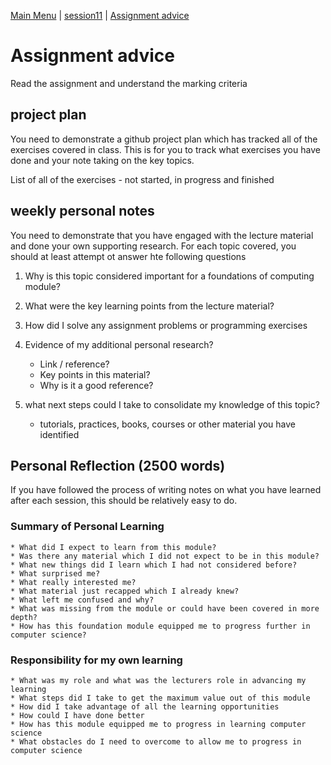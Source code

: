 [Main Menu](../../../sessions/README.md) | [session11](../../session11/) | [Assignment advice](../docs/assignmentAdvice.md)

# Assignment advice

Read the assignment and understand the marking criteria

## project plan
You need to demonstrate a github project plan which has tracked all of the exercises covered in class. 
This is for you to track what exercises you have done and your note taking on the key topics.

List of all of the exercises - not started, in progress and finished

## weekly personal notes
You need to demonstrate that you have engaged with the lecture material and done your own supporting research.
For each topic covered, you should at least attempt ot answer hte following questions

1. Why is this topic considered important for a foundations of computing module?
2. What were the key learning points from the lecture material?
3. How did I solve any assignment problems or programming exercises
3. Evidence of my additional personal research?

    * Link / reference?
    * Key points in this material?
    * Why is it a good reference?
   
4. what next steps could I take to consolidate my knowledge of this topic?
    * tutorials, practices, books, courses or other material you have identified 


## Personal Reflection (2500 words)

If you have followed the process of writing notes on what you have learned after each session, this should be relatively easy to do.

### Summary of Personal Learning

    * What did I expect to learn from this module?
    * Was there any material which I did not expect to be in this module?
    * What new things did I learn which I had not considered before?
    * What surprised me? 
    * What really interested me?
    * What material just recapped which I already knew?
    * What left me confused and why?
    * What was missing from the module or could have been covered in more depth?
    * How has this foundation module equipped me to progress further in computer science?

### Responsibility for my own learning
    * What was my role and what was the lecturers role in advancing my learning
    * What steps did I take to get the maximum value out of this module
    * How did I take advantage of all the learning opportunities
    * How could I have done better
    * How has this module equipped me to progress in learning computer science
    * What obstacles do I need to overcome to allow me to progress in computer science

